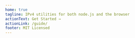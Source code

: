 ```yaml
---
home: true
tagline: IPv4 utilities for both node.js and the browser
actionText: Get Started →
actionLink: /guide/
footer: MIT Licensed
---
```


<div>
    <playground></playground>
</div>
